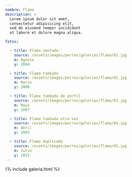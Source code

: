 ```yaml
---
nombre: Flama
description: >
  Lorem ipsum dolor sit amet,
  consectetur adipisicing elit,
  sed do eiusmod tempor incididunt
  ut labore et dolore magna aliqua.

fotos:

  - title: Flama sentado
    source: /assets/images/perros/galerias/flama/01.jpg
    m: Agosto
    y: 2004

  - title: Flama tumbado
    source: /assets/images/perros/galerias/flama/02.jpg
    m: Marzo
    y: 2008

  - title: Flama tumbado de perfil
    source: /assets/images/perros/galerias/flama/03.jpg
    m: Mayo
    y: 2007

  - title: Flama tumbado otra vez
    source: /assets/images/perros/galerias/flama/04.jpg
    m: Abril
    y: 2003

  - title: Flama duplicado
    source: /assets/images/perros/galerias/flama/05.jpg
    m: Julio
    y: 2015
---
```


{% include galeria.html %}
